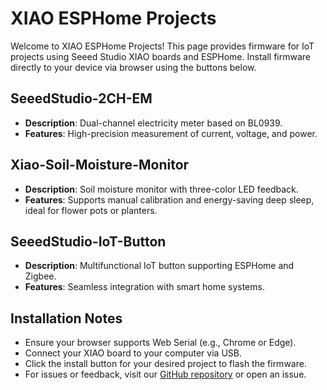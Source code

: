 # XIAO ESPHome Projects

Welcome to XIAO ESPHome Projects! This page provides firmware for IoT projects using Seeed Studio XIAO boards and ESPHome. Install firmware directly to your device via browser using the buttons below.

## SeeedStudio-2CH-EM

- **Description**: Dual-channel electricity meter based on BL0939.
- **Features**: High-precision measurement of current, voltage, and power.
<esp-web-install-button manifest="firmware/seeedstudio-2ch-em.manifest.json"></esp-web-install-button>

## Xiao-Soil-Moisture-Monitor

- **Description**: Soil moisture monitor with three-color LED feedback.
- **Features**: Supports manual calibration and energy-saving deep sleep, ideal for flower pots or planters.
<esp-web-install-button manifest="firmware/xiao-soil-moisture-monitor.manifest.json"></esp-web-install-button>

## SeeedStudio-IoT-Button

- **Description**: Multifunctional IoT button supporting ESPHome and Zigbee.
- **Features**: Seamless integration with smart home systems.
<esp-web-install-button manifest="firmware/seeedstudio-iot-button.manifest.json"></esp-web-install-button>

## Installation Notes

- Ensure your browser supports Web Serial (e.g., Chrome or Edge).
- Connect your XIAO board to your computer via USB.
- Click the install button for your desired project to flash the firmware.
- For issues or feedback, visit our [GitHub repository](https://gadgets.seeed.cc/) or open an issue.

<script type="module" src="https://unpkg.com/esp-web-tools@10/dist/web/install-button.js?module"></script>
